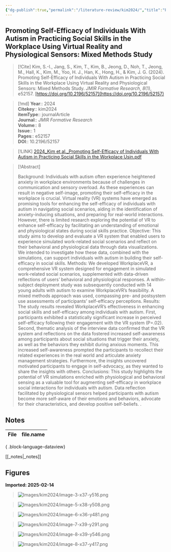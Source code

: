 ```yaml
---
{"dg-publish":true,"permalink":"/literature-review/kim2024/","title":"Promoting Self-Efficacy of Individuals With Autism in Practicing Social Skills in the Workplace Using Virtual Reality and Physiological Sensors Mixed Methods Study"}
---
```



## Promoting Self-Efficacy of Individuals With Autism in Practicing Social Skills in the Workplace Using Virtual Reality and Physiological Sensors: Mixed Methods Study

> [!Cite]
> Kim, S.-I., Jang, S., Kim, T., Kim, B., Jeong, D., Noh, T., Jeong, M., Hall, K., Kim, M., Yoo, H. J., Han, K., Hong, H., & Kim, J. G. (2024). Promoting Self-Efficacy of Individuals With Autism in Practicing Social Skills in the Workplace Using Virtual Reality and Physiological Sensors: Mixed Methods Study. _JMIR Formative Research_, _8_(1), e52157. [https://doi.org/10.2196/52157](https://doi.org/10.2196/52157)


>[!md]
> **Year**:: 2024   
> **Citekey**:: kim2024  
> **itemType**:: journalArticle  
> **Journal**:: *JMIR Formative Research*  
> **Volume**:: 8  
> **Issue**:: 1   
> **Pages**:: e52157  
> **DOI**:: 10.2196/52157    

> [!LINK] 
> [2024_Kim et al._Promoting Self-Efficacy of Individuals With Autism in Practicing Social Skills in the Workplace Usin.pdf](zotero://select/library/items/JNJ9H3YF)

> [!Abstract]
>
> Background: Individuals with autism often experience heightened anxiety in workplace environments because of challenges in communication and sensory overload. As these experiences can result in negative self-image, promoting their self-efficacy in the workplace is crucial. Virtual reality (VR) systems have emerged as promising tools for enhancing the self-efficacy of individuals with autism in navigating social scenarios, aiding in the identification of anxiety-inducing situations, and preparing for real-world interactions. However, there is limited research exploring the potential of VR to enhance self-efficacy by facilitating an understanding of emotional and physiological states during social skills practice. Objective: This study aims to develop and evaluate a VR system that enabled users to experience simulated work-related social scenarios and reflect on their behavioral and physiological data through data visualizations. We intended to investigate how these data, combined with the simulations, can support individuals with autism in building their self-efficacy in social skills. Methods: We developed WorkplaceVR, a comprehensive VR system designed for engagement in simulated work-related social scenarios, supplemented with data-driven reflections of users’ behavioral and physiological responses. A within-subject deployment study was subsequently conducted with 14 young adults with autism to examine WorkplaceVR’s feasibility. A mixed methods approach was used, compassing pre- and postsystem use assessments of participants’ self-efficacy perceptions. Results: The study results revealed WorkplaceVR’s effectiveness in enhancing social skills and self-efficacy among individuals with autism. First, participants exhibited a statistically significant increase in perceived self-efficacy following their engagement with the VR system (P=.02). Second, thematic analysis of the interview data confirmed that the VR system and reflections on the data fostered increased self-awareness among participants about social situations that trigger their anxiety, as well as the behaviors they exhibit during anxious moments. This increased self-awareness prompted the participants to recollect their related experiences in the real world and articulate anxiety management strategies. Furthermore, the insights uncovered motivated participants to engage in self-advocacy, as they wanted to share the insights with others. Conclusions: This study highlights the potential of VR simulations enriched with physiological and behavioral sensing as a valuable tool for augmenting self-efficacy in workplace social interactions for individuals with autism. Data reflection facilitated by physiological sensors helped participants with autism become more self-aware of their emotions and behaviors, advocate for their characteristics, and develop positive self-beliefs.
>.
> 


## Notes

| File | file.name |
| ---- | --------- |

{ .block-language-dataview}

[[_notes\|_notes]]

## Figures

**Imported: 2025-02-14**

> ![Images/kim2024/image-3-x37-y516.png](/img/user/Images/kim2024/image-3-x37-y516.png)

> ![Images/kim2024/image-5-x38-y508.png](/img/user/Images/kim2024/image-5-x38-y508.png)

> ![Images/kim2024/image-6-x36-y481.png](/img/user/Images/kim2024/image-6-x36-y481.png)

> ![Images/kim2024/image-7-x39-y291.png](/img/user/Images/kim2024/image-7-x39-y291.png)

> ![Images/kim2024/image-8-x39-y546.png](/img/user/Images/kim2024/image-8-x39-y546.png)

> ![Images/kim2024/image-8-x37-y417.png](/img/user/Images/kim2024/image-8-x37-y417.png)